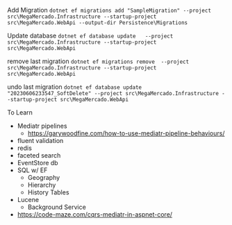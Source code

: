 Add Migration
`dotnet ef migrations add "SampleMigration" --project src\MegaMercado.Infrastructure --startup-project src\MegaMercado.WebApi --output-dir Persistence\Migrations`

Update database
`dotnet ef database update   --project src\MegaMercado.Infrastructure --startup-project src\MegaMercado.WebApi`

remove last migration
`dotnet ef migrations remove  --project src\MegaMercado.Infrastructure --startup-project src\MegaMercado.WebApi`

undo last migration
`dotnet ef database update "20230606233547_SoftDelete" --project src\MegaMercado.Infrastructure --startup-project src\MegaMercado.WebApi`



To Learn
- Mediatr pipelines
  - https://garywoodfine.com/how-to-use-mediatr-pipeline-behaviours/
- fluent validation
- redis
- faceted search
- EventStore db
- SQL w/ EF
  - Geography
  - Hierarchy
  - History Tables
- Lucene
  - Background Service
- https://code-maze.com/cqrs-mediatr-in-aspnet-core/